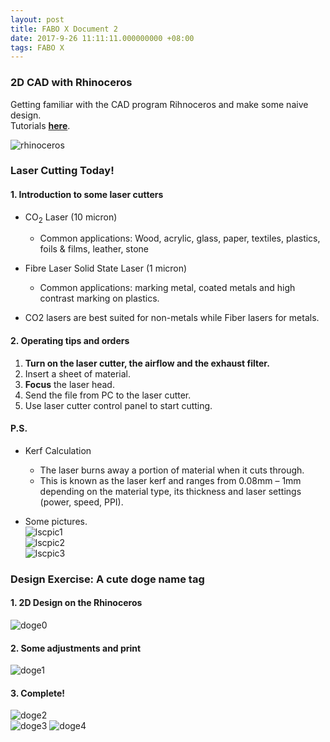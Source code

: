 ```yaml
---
layout: post  
title: FABO X Document 2
date: 2017-9-26 11:11:11.000000000 +08:00  
tags: FABO X  
---
```


### 2D CAD with Rhinoceros
Getting familiar with the CAD program Rihnoceros and make some naive design.  
Tutorials [**here**](https://www.rhino3d.com/learn).

![rhinoceros](https://raw.githubusercontent.com/KhaosZen/khaoszen.github.io/master/_posts/pics/rhinoceros.png)


### Laser Cutting Today!
#### 1. Introduction to some laser cutters
+ CO<sub>2</sub> Laser (10 micron)   
	+ Common applications: Wood, acrylic, glass, paper, textiles, plastics, foils & films, leather, stone

+ Fibre Laser Solid State Laser (1 micron)    
	+ Common applications: marking metal, coated metals and high contrast marking on plastics.

+ CO2 lasers are best suited for non-metals while Fiber lasers for metals.

#### 2. Operating tips and orders
1. **Turn on the laser cutter, the airflow and the exhaust filter.**
2. Insert a sheet of material.
3. **Focus** the laser head.
4. Send the file from PC to the
laser cutter.
5. Use laser cutter control panel
to start cutting.

#### P.S.
+ Kerf Calculation
	+ The laser burns away a portion of material when it cuts through. 
	+ This is known as the laser kerf and ranges from 0.08mm – 1mm depending on the material type, its thickness and laser settings (power, speed, PPI).
	
+ Some pictures.  
![lscpic1](https://raw.githubusercontent.com/KhaosZen/khaoszen.github.io/master/_posts/pics/lscpic1.jpeg)  
![lscpic2](https://raw.githubusercontent.com/KhaosZen/khaoszen.github.io/master/_posts/pics/lscpic2.jpeg)  
![lscpic3](https://raw.githubusercontent.com/KhaosZen/khaoszen.github.io/master/_posts/pics/lscpic3.jpeg) 


### Design Exercise: A cute doge name tag
#### 1. 2D Design on the Rhinoceros 
![doge0](https://raw.githubusercontent.com/KhaosZen/khaoszen.github.io/master/_posts/pics/doge0.jpeg) 
#### 2. Some adjustments and print 
![doge1](https://raw.githubusercontent.com/KhaosZen/khaoszen.github.io/master/_posts/pics/doge1.jpeg) 
#### 3. Complete!  
![doge2](https://raw.githubusercontent.com/KhaosZen/khaoszen.github.io/master/_posts/pics/doge2.jpeg)  
![doge3](https://raw.githubusercontent.com/KhaosZen/khaoszen.github.io/master/_posts/pics/doge3.jpeg) 
![doge4](https://raw.githubusercontent.com/KhaosZen/khaoszen.github.io/master/_posts/pics/doge4.jpeg)  
